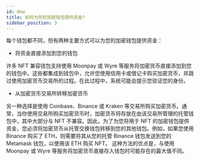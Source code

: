 ```yaml
---
id: How
title: 如何为您的加密钱包提供资金?
sidebar_position: 3
---
```


每个钱包都不同，但有两种主要方式可以为您的加密钱包提供资金：
- 将资金直接添加到您的钱包

许多 NFT 兼容钱包支持使用 Moonpay 或 Wyre 等服务将加密货币直接添加到您的钱包中。这些都集成到钱包中，允许您使用信用卡或借记卡购买加密货币，并跳过使用加密货币交易所的过程。在此过程中，系统可能会提示您验证您的身份。
- 从加密货币交易所转移加密货币

另一种选择是使用 Coinbase、Binance 或 Kraken 等交易所购买加密货币。通常，当你使用交易所购买加密货币时，加密货币将存放在由该交易所管理的托管钱包中，其中大部分与 NFT 不兼容。因此，为了为您将用于 NFT 的加密钱包提供资金，您必须将加密货币从托管交换钱包转移到您的其他钱包。例如，如果您使用 Binance 购买了 ETH，则需要将其从您的托管 Binance 钱包发送到您的 Metamask 钱包，以使用该 ETH 购买 NFT。
这种方法的优点是，与使用 Moonpay 或 Wyre 等服务将加密货币直接存入钱包时可能存在的最大值不同。
